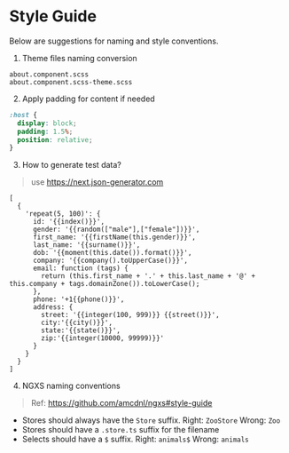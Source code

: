 Style Guide
===========

Below are suggestions for naming and style conventions.


1. Theme files naming conversion 
``` 
about.component.scss
about.component.scss-theme.scss
```


2. Apply padding for content if needed
```scss
:host {
  display: block;
  padding: 1.5%;
  position: relative;
}
```

3. How to generate test data?
> use  https://next.json-generator.com
```
[
  {
    'repeat(5, 100)': {
      id: '{{index()}}',
      gender: '{{random(["male"],["female"])}}',
      first_name: '{{firstName(this.gender)}}',
      last_name: '{{surname()}}',
      dob: '{{moment(this.date()).format()}}',
      company: '{{company().toUpperCase()}}',
      email: function (tags) {
        return (this.first_name + '.' + this.last_name + '@' + this.company + tags.domainZone()).toLowerCase();
      },
      phone: '+1{{phone()}}',
      address: {
        street: '{{integer(100, 999)}} {{street()}}',
        city:'{{city()}}',
        state:'{{state()}}',
        zip:'{{integer(10000, 99999)}}'
      }
    }
  }
]
```

4. NGXS naming conventions 
> Ref: https://github.com/amcdnl/ngxs#style-guide

* Stores should always have the `Store` suffix. Right: `ZooStore` Wrong: `Zoo`
* Stores should have a `.store.ts` suffix for the filename
* Selects should have a `$` suffix. Right: `animals$` Wrong: `animals`
